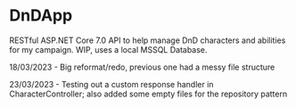 # DnDApp

RESTful ASP.NET Core 7.0 API to help manage DnD characters and abilities for my campaign. WIP, uses a local MSSQL Database. 

18/03/2023 - Big reformat/redo, previous one had a messy file structure

23/03/2023 - Testing out a custom response handler in CharacterController; also added some empty files for the repository pattern
